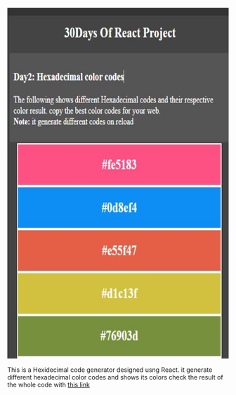 <a href='https://bit.ly/3opyyxg'><img src='https://github.com/maxwizardth/ReactProject/blob/main/React/Media/hexadecimal.JPG' width=900 height=800></a>

This is a Hexidecimal code generator designed usng React. 
it generate different hexadecimal color codes and shows its colors
check the result of the whole code with [this link](https://bit.ly/3opyyxg)
